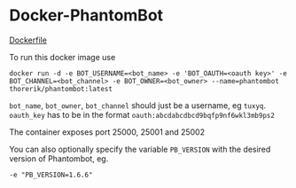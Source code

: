 Docker-PhantomBot
=================

[Dockerfile][1]

To run this docker image use

    docker run -d -e BOT_USERNAME=<bot_name> -e 'BOT_OAUTH=<oauth key>' -e BOT_CHANNEL=<bot_channel> -e BOT_OWNER=<bot_owner> --name=phantombot thorerik/phantombot:latest

 ```bot_name```, ```bot_owner```, ```bot_channel``` should just be a username, eg ```tuxyq```. ```oauth_key``` has to be in the format ```oauth:abcdabcdbcd9bqfp9nf6wkl3mb9ps2```

The container exposes port 25000, 25001 and 25002

You can also optionally specify the variable ```PB_VERSION``` with the desired version of Phantombot, eg.
```
-e "PB_VERSION=1.6.6"
```

[1]: https://github.com/thorerik/docker-phantombot/blob/master/Dockerfile
